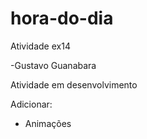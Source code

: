 # hora-do-dia

Atividade ex14 

-Gustavo Guanabara

Atividade em desenvolvimento 

Adicionar:
 
- Animações

